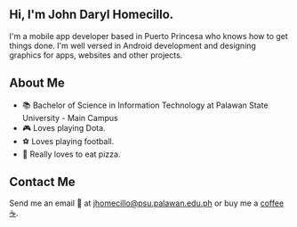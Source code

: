 ## Hi, I'm John Daryl Homecillo.
I'm a mobile app developer based in Puerto Princesa who knows how to get things done. I'm well versed in Android development and designing graphics for apps, websites and other projects.

## About Me
* :books: Bachelor of Science in Information Technology at Palawan State University - Main Campus
* :video_game: Loves playing Dota.
* :soccer: Loves playing football.
* :pizza: Really loves to eat pizza.

## Contact Me
Send me an email :e-mail: at <jhomecillo@psu.palawan.edu.ph> or buy me a [coffee :coffee:](https://www.buymeacoffee.com/lyrad.gg).
